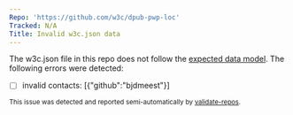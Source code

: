 ```yaml
---
Repo: 'https://github.com/w3c/dpub-pwp-loc'
Tracked: N/A
Title: Invalid w3c.json data
---
```


The w3c.json file in this repo does not follow the [expected data model](https://w3c.github.io/w3c.json.html). The following errors were detected:
* [ ] invalid contacts: [{"github":"bjdmeest"}]

<sub>This issue was detected and reported semi-automatically by [validate-repos](https://github.com/w3c/validate-repos/).</sub>
